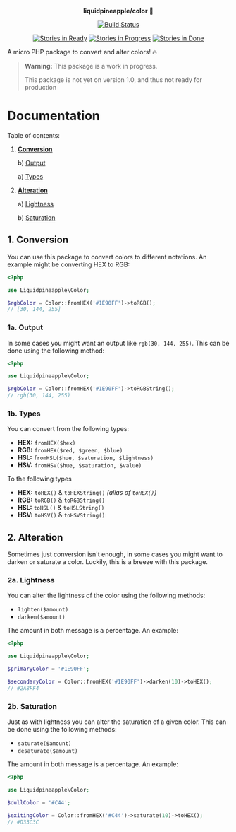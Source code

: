 <p align="center"><strong>liquidpineapple/color</strong> 🌈</p>

<p align="center">
<a href="https://travis-ci.org/liquidpineapple/color"><img src="https://travis-ci.org/liquidpineapple/color.svg" alt="Build Status"></a>
</p>
<p align="center">
<a href="https://waffle.io/liquidpineapple/color?utm_source=badge"><img src="https://badge.waffle.io/liquidpineapple/color.png?label=ready&title=Ready" alt="Stories in Ready" /></a>
<a href="https://waffle.io/liquidpineapple/color?utm_source=badge"><img src="https://badge.waffle.io/liquidpineapple/color.png?label=In%20Progress&title=In%20Progress" alt="Stories in Progress" /></a>
<a href="https://waffle.io/liquidpineapple/color?utm_source=badge"><img src="https://badge.waffle.io/liquidpineapple/color.png?label=done&title=Done" alt="Stories in Done" /></a>
</p>

A micro PHP package to convert and alter colors! 🔥

> **Warning:** This package is a work in progress.
>
> This package is not yet on version 1.0, and thus not ready for production

# Documentation

Table of contents:

1. [**Conversion**](#1-conversion)

    b) [Output](#1a-output)

    a) [Types](#1b-types)


2. [**Alteration**](#2-alteration)

    a) [Lightness](#2a-lightness)

    b) [Saturation](#2b-saturation)


## 1. Conversion

You can use this package to convert colors to different notations. An example might be converting HEX to RGB:

```php
<?php

use Liquidpineapple\Color;

$rgbColor = Color::fromHEX('#1E90FF')->toRGB();
// [30, 144, 255]
```

### 1a. Output

In some cases you might want an output like `rgb(30, 144, 255)`. This can be done using the following method:

```php
<?php

use Liquidpineapple\Color;

$rgbColor = Color::fromHEX('#1E90FF')->toRGBString();
// rgb(30, 144, 255)
```

### 1b. Types

You can convert from the following types:

* **HEX:** `fromHEX($hex)`
* **RGB:** `fromHEX($red, $green, $blue)`
* **HSL:** `fromHSL($hue, $saturation, $lightness)`
* **HSV:** `fromHSV($hue, $saturation, $value)`

To the following types

* **HEX:** `toHEX()` & `toHEXString()` _(alias of `toHEX()`)_
* **RGB:** `toRGB()` & `toRGBString()`
* **HSL:** `toHSL()` & `toHSLString()`
* **HSV:** `toHSV()` & `toHSVString()`

## 2. Alteration

Sometimes just conversion isn't enough, in some cases you might want to darken or saturate a color. Luckily, this is a breeze with this package.

### 2a. Lightness

You can alter the lightness of the color using the following methods:

* `lighten($amount)`
* `darken($amount)`

The amount in both message is a percentage. An example:

```php
<?php

use Liquidpineapple\Color;

$primaryColor = '#1E90FF';

$secondaryColor = Color::fromHEX('#1E90FF')->darken(10)->toHEX();
// #2A8FF4

```

### 2b. Saturation

Just as with lightness you can alter the saturation of a given color. This can be done using the following methods:

* `saturate($amount)`
* `desaturate($amount)`

The amount in both message is a percentage. An example:

```php
<?php

use Liquidpineapple\Color;

$dullColor = '#C44';

$exitingColor = Color::fromHEX('#C44')->saturate(10)->toHEX();
// #D33C3C

```
